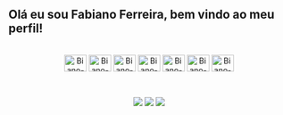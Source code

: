 <!--
**fabianokalash/fabianokalash** is a ✨ _special_ ✨ repository because its `README.md` (this file) appears on your GitHub profile.

Here are some ideas to get you started:

- 🔭 I’m currently working on ...
- 🌱 I’m currently learning ...
- 👯 I’m looking to collaborate on ...
- 🤔 I’m looking for help with ...
- 💬 Ask me about ...
- 📫 How to reach me: ...
- 😄 Pronouns: ...
- ⚡ Fun fact: ...
-->
## Olá eu sou Fabiano Ferreira, bem vindo ao meu perfil!

<!--<div align="center">
  <a href="https://github.com/fabianokalash">
  <img height="180em" src="https://github-readme-stats.vercel.app/api?username=fabianokalash&show_icons=true&theme=dark&include_all_commits=true&count_private=true"/>
  <img height="180em" src="https://github-readme-stats.vercel.app/api/top-langs/?username=fabianokalash&layout=compact&langs_count=7&theme=dark"/>
</div>-->
  
<div align="center"><br>
  <img align="center" alt="Biano-JavaScript" height="30" width="40" src="https://cdn.jsdelivr.net/gh/devicons/devicon/icons/javascript/javascript-plain.svg" />
  <img align="center" alt="Biano-TypeScript" height="30" width="40" src="https://cdn.jsdelivr.net/gh/devicons/devicon/icons/typescript/typescript-plain.svg" />  
  <img align="center" alt="Biano-React" height="30" width="40" src="https://cdn.jsdelivr.net/gh/devicons/devicon/icons/react/react-original.svg" />
  <img align="center" alt="Biano-NextJS" height="30" width="40" src="https://cdn.jsdelivr.net/gh/devicons/devicon/icons/nextjs/nextjs-line.svg" />
  <img align="center" alt="Biano-HTML5" height="30" width="40" src="https://cdn.jsdelivr.net/gh/devicons/devicon/icons/html5/html5-original.svg" />
  <img align="center" alt="Biano-CSS3" height="30" width="40" src="https://cdn.jsdelivr.net/gh/devicons/devicon/icons/css3/css3-original.svg" />
  <!-- <img align="center" alt="Biano-Tailwind" height="30" width="40" src="https://cdn.jsdelivr.net/gh/devicons/devicon/icons/tailwindcss/tailwindcss-plain.svg" /> -->
  <img align="center" alt="Biano-PHP" height="30" width="40" src="https://cdn.jsdelivr.net/gh/devicons/devicon/icons/php/php-plain.svg" />  
</div>
  
  ##

<div align="center"><br>
  <a href="https://www.linkedin.com/in/fabiano-ferreira-398928236" target="_blank"><img src="https://img.shields.io/badge/LinkedIn-0077B5?style=for-the-badge&logo=linkedin&logoColor=white"></a>
  <a href="https://www.instagram.com/fabianokalash/" target="_blank"><img src="https://img.shields.io/badge/Instagram-E4405F?style=for-the-badge&logo=instagram&logoColor=white"></a>
 	<a href="https://www.twitch.tv/kalashdak1ng" target="_blank"><img src="https://img.shields.io/badge/Twitch-9146FF?style=for-the-badge&logo=twitch&logoColor=white"></a>
</div>
